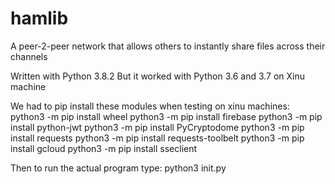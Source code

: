 # hamlib
A peer-2-peer network that allows others to instantly share files across their channels

Written with Python 3.8.2
But it worked with Python 3.6 and 3.7 on Xinu machine

We had to pip install these modules when testing on xinu machines:
    python3 -m pip install wheel
    python3 -m pip install firebase
    python3 -m pip install python-jwt
    python3 -m pip install PyCryptodome
    python3 -m pip install requests
    python3 -m pip install requests-toolbelt
    python3 -m pip install gcloud
    python3 -m pip install sseclient

Then to run the actual program type:
    python3 init.py